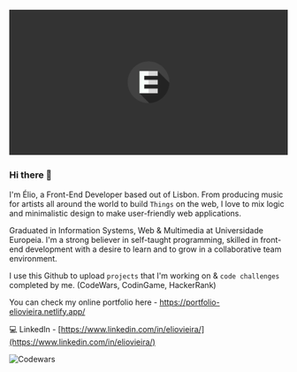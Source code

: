 ![cover](linkedinnn.png)

### Hi there 👋

I'm Élio, a Front-End Developer based out of Lisbon. From producing music for artists all around the world to build `Things` on the web, I love to mix logic and minimalistic design to make user-friendly web applications.

Graduated in Information Systems, Web & Multimedia at Universidade Europeia. I'm a strong believer in self-taught programming, skilled in front-end development with a desire to learn and to grow in a collaborative team environment. 

I use this Github to upload `projects` that I'm working on & `code challenges` completed by me. (CodeWars, CodinGame, HackerRank)

You can check my online portfolio here - <a href="https://portfolio-eliovieira.netlify.app/" target="_blank">https://portfolio-eliovieira.netlify.app/</a>

💻 LinkedIn - [https://www.linkedin.com/in/eliovieira/](https://www.linkedin.com/in/eliovieira/) 

![Codewars](https://github.r2v.ch/codewars?user=eliovieira)




<!--
**eliovieira/eliovieira** is a ✨ _special_ ✨ repository because its `README.md` (this file) appears on your GitHub profile.

Here are some ideas to get you started:

- 🔭 I’m currently working on ...
- 🌱 I’m currently learning ...
- 👯 I’m looking to collaborate on ...
- 🤔 I’m looking for help with ...
- 💬 Ask me about ...
- 📫 How to reach me: ...
- 😄 Pronouns: ...
- ⚡ Fun fact: ...
-->
